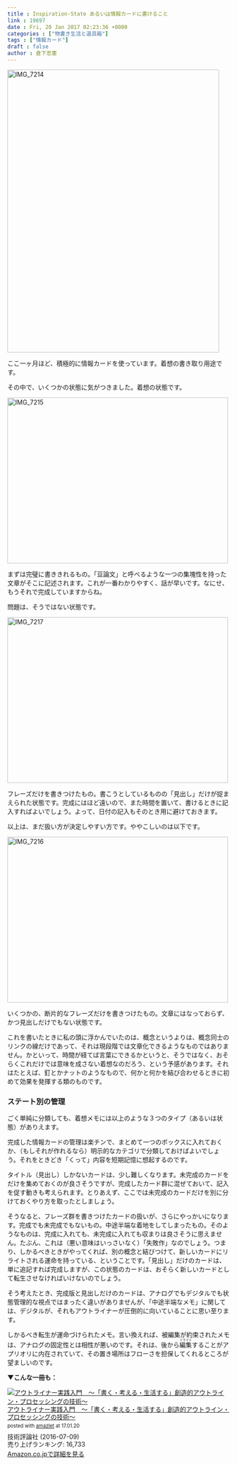 ```yaml
---
title : Inspiration-State あるいは情報カードに書けること
link : 19697
date : Fri, 20 Jan 2017 02:23:36 +0000
categories : ["物書き生活と道具箱"]
tags : ["情報カード"]
draft : false
author : 倉下忠憲
---
```


<a href="https://rashita.net/blog/?attachment_id=19698" rel="attachment wp-att-19698"><img src="https://rashita.net/blog/wp-content/uploads/2017/01/IMG_7214.jpg" alt="IMG_7214" width="480" height="640" class="alignnone size-full wp-image-19698" /></a>

ここ一ヶ月ほど、積極的に情報カードを使っています。着想の書き取り用途です。

その中で、いくつかの状態に気がつきました。着想の状態です。

<a href="https://rashita.net/blog/?attachment_id=19699" rel="attachment wp-att-19699"><img src="https://rashita.net/blog/wp-content/uploads/2017/01/IMG_7215-500x375.jpg" alt="IMG_7215" width="500" height="375" class="alignnone size-medium wp-image-19699" /></a>

まずは完璧に書ききれるもの。「豆論文」と呼べるような一つの集塊性を持った文章がそこに記述されます。これが一番わかりやすく、話が早いです。なにせ、もうそれで完成していますからね。

問題は、そうではない状態です。

<a href="https://rashita.net/blog/?attachment_id=19701" rel="attachment wp-att-19701"><img src="https://rashita.net/blog/wp-content/uploads/2017/01/IMG_7217-500x375.jpg" alt="IMG_7217" width="500" height="375" class="alignnone size-medium wp-image-19701" /></a>

フレーズだけを書きつけたもの。書こうとしているものの「見出し」だけが捉まえられた状態です。完成にはほど遠いので、また時間を置いて、書けるときに記入すればよいでしょう。よって、日付の記入もそのとき用に避けておきます。

以上は、まだ扱い方が決定しやすい方です。ややこしいのは以下です。

<a href="https://rashita.net/blog/?attachment_id=19700" rel="attachment wp-att-19700"><img src="https://rashita.net/blog/wp-content/uploads/2017/01/IMG_7216-500x375.jpg" alt="IMG_7216" width="500" height="375" class="alignnone size-medium wp-image-19700" /></a>

いくつかの、断片的なフレーズだけを書きつけたもの。文章にはなっておらず、かつ見出しだけでもない状態です。

これを書いたときに私の頭に浮かんでいたのは、概念というよりは、概念同士のリンクの線だけであって、それは現段階では文章化できるようなものではありません。かといって、時間が経てば言葉にできるかというと、そうではなく、おそらくこれだけでは意味を成さない着想なのだろう、という予感があります。それはたとえば、釘とかナットのようなもので、何かと何かを結び合わせるときに初めて効果を発揮する類のものです。

<h3>ステート別の管理</h3>

ごく単純に分類しても、着想メモには以上のような３つのタイプ（あるいは状態）がありえます。

完成した情報カードの管理は楽チンで、まとめて一つのボックスに入れておくか、（もしそれが作れるなら）明示的なカテゴリで分類しておけばよいでしょう。それをときどき「くって」内容を短期記憶に想起するのです。

タイトル（見出し）しかないカードは、少し難しくなります。未完成のカードをだけを集めておくのが良さそうですが、完成したカード群に混ぜておいて、記入を促す動きも考えられます。とりあえず、ここでは未完成のカードだけを別に分けておくやり方を取ったとしましょう。

そうなると、フレーズ群を書きつけたカードの扱いが、さらにやっかいになります。完成でも未完成でもないもの。中途半端な着地をしてしまったもの。そのようなものは、完成に入れても、未完成に入れても収まりは良さそうに思えません。たぶん、これは（悪い意味はいっさいなく）「失敗作」なのでしょう。つまり、しかるべきときがやってくれば、別の概念と結びつけて、新しいカードにリライトされる運命を持っている、ということです。「見出し」だけのカードは、単に追記すれば完成しますが、この状態のカードは、おそらく新しいカードとして転生させなければいけないのでしょう。

そう考えたとき、完成版と見出しだけのカードは、アナログでもデジタルでも状態管理的な視点ではまったく違いがありませんが、「中途半端なメモ」に関しては、デジタルが、それもアウトライナーが圧倒的に向いていることに思い至ります。

しかるべき転生が運命づけられたメモ。言い換えれば、被編集が約束されたメモは、アナログの固定性とは相性が悪いのです。それは、後から<ruby>編集<rt>リライト</rt></ruby>することがアプリオリに内在されていて、その置き場所はフローさを担保してくれるところが望ましいのです。

<strong>▼こんな一冊も：</strong>

<div class="amazlet-box" style="margin-bottom:0px;"><div class="amazlet-image" style="float:left;margin:0px 12px 1px 0px;"><a href="http://www.amazon.co.jp/exec/obidos/ASIN/B01I0TZWUK/rashita1000-22/ref=nosim/" name="amazletlink" target="_blank"><img src="https://images-fe.ssl-images-amazon.com/images/I/51HoJpXhvnL._SL160_.jpg" alt="アウトライナー実践入門　～「書く・考える・生活する」創造的アウトライン・プロセッシングの技術～" style="border: none;" /></a></div><div class="amazlet-info" style="line-height:120%; margin-bottom: 10px"><div class="amazlet-name" style="margin-bottom:10px;line-height:120%"><a href="http://www.amazon.co.jp/exec/obidos/ASIN/B01I0TZWUK/rashita1000-22/ref=nosim/" name="amazletlink" target="_blank">アウトライナー実践入門　～「書く・考える・生活する」創造的アウトライン・プロセッシングの技術～</a><div class="amazlet-powered-date" style="font-size:80%;margin-top:5px;line-height:120%">posted with <a href="http://www.amazlet.com/" title="amazlet" target="_blank">amazlet</a> at 17.01.20</div></div><div class="amazlet-detail">技術評論社 (2016-07-09)<br />売り上げランキング: 16,733<br /></div><div class="amazlet-sub-info" style="float: left;"><div class="amazlet-link" style="margin-top: 5px"><a href="http://www.amazon.co.jp/exec/obidos/ASIN/B01I0TZWUK/rashita1000-22/ref=nosim/" name="amazletlink" target="_blank">Amazon.co.jpで詳細を見る</a></div></div></div><div class="amazlet-footer" style="clear: left"></div></div>

